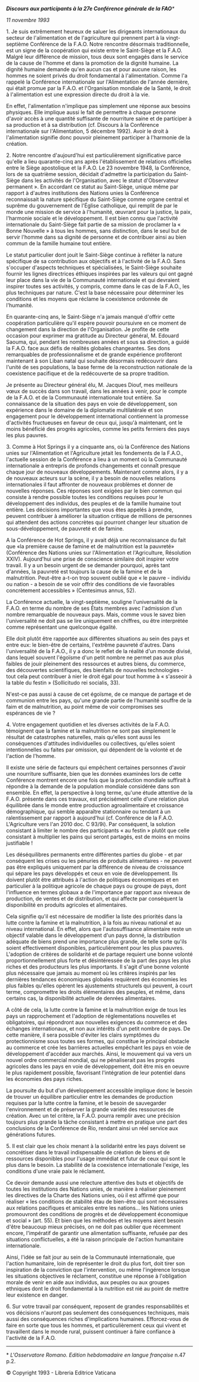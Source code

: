 ***Discours aux participants à la 27e Conférence générale de la FAO**\**

*11 novembre 1993*

1\. Je suis extrêmement heureux de saluer les dirigeants internationaux du secteur de l'alimentation et de l'agriculture qui prennent part à la vingt-septième Conférence de la F.A.O. Notre rencontre désormais traditionnelle, est un signe de la coopération qui existe entre le Saint-Siège et la F.A.O. Malgré leur différence de mission, tous deux sont engagés dans le service de la cause de l'homme et dans la promotion de la dignité humaine. La dignité humaine demande qu'en aucun cas et pour aucune raison, les hommes ne soient privés du droit fondamental à l'alimentation. Comme l'a rappelé la Conférence internationale sur l'Alimentation de l'année dernière, qui était promue par la F.A.O. et l'Organisation mondiale de la Santé, le droit à l'alimentation est une expression directe du droit à la vie.

En effet, l'alimentation n'implique pas simplement une réponse aux besoins physiques. Elle implique aussi le fait de permettre à chaque personne d'avoir accès à une quantité suffisante de nourriture saine et de participer à sa production et à sa distribution (cf. Discours à la Conférence internationale sur l'Alimentation, 5 décembre 1992). Avoir le droit à l'alimentation signifie donc pouvoir pleinement participer à l'harmonie de la création.

2\. Notre rencontre d'aujourd'hui est particulièrement significative parce qu'elle a lieu quarante-cinq ans après l'établissement de relations officielles entre le Siège apostolique et la F.A.O. Le 23 novembre 1948, la Conférence, lors de sa quatrième session, décidait d'admettre la participation du Saint-Siège dans les activités de l'Organisation, avec le statut d'Observateur permanent ». En accordant ce statut au Saint-Siège, unique même par rapport à d'autres institutions des Nations unies la Conférence reconnaissait la nature spécifique du Saint-Siège comme organe central et suprême du gouvernement de l'Église catholique, qui remplit de par le monde une mission de service à l'humanité, œuvrant pour la justice, la paix, l'harmonie sociale et le développement. Il est bien connu que l'activité internationale du Saint-Siège fait partie de sa mission de proclamer la « Bonne Nouvelle » à tous les hommes, sans distinction, dans le seul but de servir l'homme dans sa dignité de personne et de contribuer ainsi au bien commun de la famille humaine tout entière.

Le statut particulier dont jouit le Saint-Siège continue à refléter la nature spécifique de sa contribution aux objectifs et à l'activité de la F.A.O. Sans s'occuper d'aspects techniques et spécialisées, le Saint-Siège souhaite fournir les lignes directrices éthiques inspirées par les valeurs qui ont gagné leur place dans la vie de la Communauté internationale et qui devraient inspirer toutes ses activités, y compris, comme dans le cas de la F.A.O., les plus techniques par nature. C'est la base nécessaire pour déterminer les conditions et les moyens que réclame la coexistence ordonnée de l'humanité.

En quarante-cinq ans, le Saint-Siège n'a jamais manqué d'offrir cette coopé­ration particulière qu'il espère pouvoir poursuivre en ce moment de changement dans la direction de l'Organisation. Je profite de cette occasion pour exprimer ma gratitude au Directeur général, M. Edouard Saouma, qui, pendant les nombreuses années et sous sa direction, a guidé la F.A.O. face aux défis de réalités globales changeantes. Ses dons remarquables de professionnalisme et de grande expérience profiteront maintenant à son Liban natal qui souhaite désormais redécouvrir dans l'unité de ses populations, la base ferme de la reconstruction nationale de la coexistence pacifique et de la redécouverte de sa propre tradition.

Je présente au Directeur général élu, M. Jacques Diouf, mes meilleurs vœux de succès dans son travail, dans les années à venir, pour le compte de la F.A.O. et de la Communauté internationale tout entière. Sa connaissance de la situation des pays en voie de développement, son expérience dans le domaine de la diplomatie multilatérale et son engagement pour le développement international contiennent la promesse d'activités fructueuses en faveur de ceux qui, jusqu'à maintenant, ont le moins bénéficié des progrès agricoles, comme les petits fermiers des pays les plus pauvres.

3\. Comme à Hot Springs il y a cinquante ans, où la Conférence des Nations unies sur l'Alimentation et l'Agriculture jetait les fondements de la F.A.O., l'actuelle session de la Conférence a lieu à un moment où la Communauté internationale a entrepris de profonds changements et connaît presque chaque jour de nouveaux développements. Maintenant comme alors, il y a de nouveaux acteurs sur la scène, il y a besoin de nouvelles relations internationales il faut affronter de nouveaux problèmes et donner de nouvelles réponses. Ces réponses sont exigées par le bien commun qui consiste à rendre possible toutes les conditions requises pour le développement des individus, des peuples et de la famille humaine tout entière. Les décisions importantes que vous êtes appelés à prendre, peuvent contribuer à améliorer la situation critique de millions de personnes qui attendent des actions concrètes qui pourront changer leur situation de sous-développement, de pauvreté et de famine.

A la Conférence de Hot Springs, il y avait déjà une reconnaissance du fait que «la première cause de famine et de malnutrition est la pauvreté» (Conférence des Nations unies sur l'Alimentation et l'Agriculture, Résolution XXIV). Aujourd'hui une prise de conscience similaire doit inspirer votre travail. Il y a un besoin urgent de se demander pourquoi, après tant d'années, la pauvreté est toujours la cause de la famine et de la malnutrition. Peut-être a-t-on trop souvent oublié que « le pauvre - individu ou nation - a besoin de se voir offrir des conditions de vie favorables concrètement accessibles » (Centesimus annus, 52).

La Conférence actuelle, la vingt-septième, souligne l'universalité de la F.A.O. en terme du nombre de ses États membres avec l'admission d'un nombre remarquable de nouveaux pays. Mais, comme vous le savez bien l'universalité ne doit pas se lire uniquement en chiffres, ou être interprétée comme représentant une quelconque égalité.

Elle doit plutôt être rapportée aux différentes situations au sein des pays et entre eux: le bien-être de certains, l'extrême pauvreté d'autres. Dans l'universalité de la F.A.O., il y a donc le reflet de la réalité d'un monde divisé, dans lequel souvent l'égoïsme d'un petit nombre ne permet pas aux plus faibles de jouir pleinement des ressources et autres biens, du commerce, des découvertes scientifiques, des bienfaits de nouvelles technologies ‑ tout cela peut contribuer à nier le droit égal pour tout homme à « s'asseoir à la table du festin » (Sollicitudo rei socialis, 33).

N'est-ce pas aussi à cause de cet égoïsme, de ce manque de partage et de communion entre les pays, qu'une grande partie de l'humanité souffre de la faim et de malnutrition, au point même de voir compromises ses espérances de vie ?

4\. Votre engagement quotidien et les diverses activités de la F.A.O. témoignent que la famine et la malnutrition ne sont pas simplement le résultat de catastrophes naturelles, mais qu'elles sont aussi les conséquences d'attitudes individuelles ou collectives, qu'elles soient intentionnelles ou faites par omission, qui dépendent de la volonté et de l'action de l'homme.

Il existe une série de facteurs qui empêchent certaines personnes d'avoir une nourriture suffisante, bien que les données examinées lors de cette Conférence montrent encore une fois que la production mondiale suffirait à répondre à la demande de la population mondiale considérée dans son ensemble. En effet, la perspective à long terme, qu'une étude attentive de la F.A.O. présente dans ces travaux, est précisément celle d'une relation plus équilibrée dans le monde entre production agroalimentaire et croissance démographique, qui semble apparaître stationnaire ou tendant à un ralentissement par rapport à aujourd'hui (cf. Conférence de la F.A.O. L'Agriculture vers l'an 2010 doc. C 93/9i). Par conséquent, la solution consistant à limiter le nombre des participants « au festin » plutôt que celle consistant à multiplier les pains qui seront partagés, est de moins en moins justifiable !

Les déséquilibres permanents entre différentes parties du globe - et par conséquent les crises ou les pénuries de produits alimentaires - ne peuvent pas être expliqués uniquement par la différence de niveau de croissance qui sépare les pays développés et ceux en voie de développement. Ils doivent plutôt être attribués à l'action de politiques économiques et en particulier à la politique agricole de chaque pays ou groupe de pays, dont l'influence en termes globaux a de l'importance par rapport aux niveaux de production, de ventes et de distribution, et qui affecte par conséquent la disponibilité en produits agricoles et alimentaires.

Cela signifie qu'il est nécessaire de modifier la liste des priorités dans la lutte contre la famine et la malnutrition, à la fois au niveau national et au niveau international. En effet, alors que l'autosuffisance alimentaire reste un objectif valable dans le développement d'un pays donné, la distribution adéquate de biens prend une importance plus grande, de telle sorte qu'ils soient effectivement disponibles, particulièrement pour les plus pauvres. L'adoption de critères de solidarité et de partage requiert une bonne volonté proportionnellement plus forte et désintéressée de la part des pays les plus riches et des producteurs les plus importants. Il s'agit d'une bonne volonté plus nécessaire que jamais au moment où les critères inspirés par les dernières tendances économiques globales requièrent des économies les plus faibles qu'elles opèrent les ajustements structurels qui peuvent, à court terme, compromettre les droits élémentaires des peuples, et même, dans certains cas, la disponibilité actuelle de denrées alimentaires.

A côté de cela, la lutte contre la famine et la malnutrition exige de tous les pays un rapprochement et l'adoption de réglementations nouvelles et obligatoires, qui répondront aux nouvelles exigences du commerce et des échanges internationaux, et non aux intérêts d'un petit nombre de pays. De cette manière, il sera possible d'éviter les clairs symptômes du protectionnisme sous toutes ses formes, qui constitue le principal obstacle au commerce et crée les barrières actuelles empêchant les pays en voie de développement d'accéder aux marchés. Ainsi, le mouvement qui va vers un nouvel ordre commercial mondial, qui ne pénaliserait pas les progrès agricoles dans les pays en voie de développement, doit être mis en oeuvre le plus rapidement possible, favorisant l'intégration de leur potentiel dans les économies des pays riches.

La poursuite du but d'un développement accessible implique donc le besoin de trouver un équilibre particulier entre les demandes de production requises par la lutte contre la famine, et le besoin de sauvegarder l'environnement et de préserver la grande variété des ressources de création. Avec un tel critère, la F.A.O. pourra remplir avec une précision toujours plus grande la tâche consistant à mettre en pratique une part des conclusions de la Conférence de Rio, rendant ainsi un réel service aux générations futures.

5\. Il est clair que les choix menant à la solidarité entre les pays doivent se concrétiser dans le travail indispensable de création de biens et de ressources disponibles pour l'usage immédiat et futur de ceux qui sont le plus dans le besoin. La stabilité de la coexistence internationale l'exige, les conditions d'une vraie paix le réclament.

Ce devoir demande aussi une relecture attentive des buts et objectifs de toutes les institutions des Nations unies, de manière à réaliser pleinement les directives de la Charte des Nations unies, où il est affirmé que pour réaliser « les conditions de stabilité étau de bien-être qui sont nécessaires aux relations pacifiques et amicales entre les nations... les Nations unies promouvront des conditions de progrès et de développement économique et social » (art. 55). Et bien que les méthodes et les moyens aient besoin d'être beaucoup mieux précisés, on ne doit pas oublier que récemment encore, l'impératif de garantir une alimentation suffisante, refusée par des situations conflictuelles, a été la raison principale de l'action humanitaire internationale.

Ainsi, l'idée se fait jour au sein de la Communauté internationale, que l'action humanitaire, loin de représenter le droit du plus fort, doit tirer son inspiration de la conviction que l'intervention, ou même l'ingérence lorsque les situations objectives le réclament, constitue une réponse à l'obligation morale de venir en aide aux individus, aux peuples ou aux groupes ethniques dont le droit fondamental à la nutrition est nié au point de mettre leur existence en danger.

6\. Sur votre travail par conséquent, reposent de grandes responsabilités et vos décisions n'auront pas seulement des conséquences techniques, mais aussi des conséquences riches d'implications humaines. Efforcez-vous de faire en sorte que tous les hommes, et particulièrement ceux qui vivent et travaillent dans le monde rural, puissent continuer à faire confiance à l'activité de la F.A.O.

* * *

\* *L'Osservatore Romano. Edition hebdomadaire en langue française* n.47 p.2.

© Copyright 1993 \- Libreria Editrice Vaticana